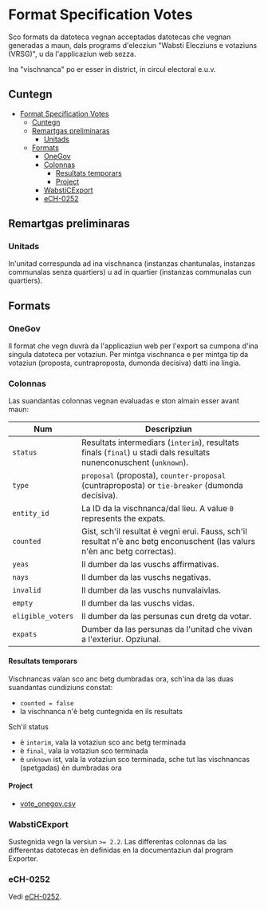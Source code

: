 # Format Specification Votes

Sco formats da datoteca vegnan acceptadas datotecas che vegnan generadas a maun, dals programs d'elecziun "Wabsti Elecziuns e votaziuns (VRSG)", u da l'applicaziun web sezza.

Ina "vischnanca" po er esser in district, in circul electoral e.u.v.

## Cuntegn

<!-- TOC updateonsave:false -->

- [Format Specification Votes](#format-specification-votes)
    - [Cuntegn](#cuntegn)
    - [Remartgas preliminaras](#remartgas-preliminaras)
        - [Unitads](#unitads)
    - [Formats](#formats)
        - [OneGov](#onegov)
        - [Colonnas](#colonnas)
            - [Resultats temporars](#resultats-temporars)
            - [Project](#project)
        - [WabstiCExport](#wabsticexport)
        - [eCH-0252](#ech-0252)

<!-- /TOC -->


## Remartgas preliminaras

### Unitads

In'unitad correspunda ad ina vischnanca (instanzas chantunalas, instanzas communalas senza quartiers) u ad in quartier (instanzas communalas cun quartiers).

## Formats


### OneGov

Il format che vegn duvrà da l'applicaziun web per l'export sa cumpona d'ina singula datoteca per votaziun. Per mintga vischnanca e per mintga tip da votaziun (proposta, cuntraproposta, dumonda decisiva) datti ina lingia.

### Colonnas

Las suandantas colonnas vegnan evaluadas e ston almain esser avant maun:

Num|Descripziun
---|---
`status`|Resultats intermediars (`interim`), resultats finals (`final`) u stadi dals resultats nunenconuschent (`unknown`).
`type`|`proposal` (proposta), `counter-proposal` (cuntraproposta) or `tie-breaker` (dumonda decisiva).
`entity_id`|La ID da la vischnanca/dal lieu. A value `0` represents the expats.
`counted`|Gist, sch'il resultat è vegnì eruì. Fauss, sch'il resultat n'è anc betg enconuschent (las valurs n'èn anc betg correctas).
`yeas`|Il dumber da las vuschs affirmativas.
`nays`|Il dumber da las vuschs negativas.
`invalid`|Il dumber da las vuschs nunvalaivlas.
`empty`|Il dumber da las vuschs vidas.
`eligible_voters`|Il dumber da las persunas cun dretg da votar.
`expats`|Dumber da las persunas da l'unitad che vivan a l'exteriur. Opziunal.


#### Resultats temporars

Vischnancas valan sco anc betg dumbradas ora, sch'ina da las duas suandantas cundiziuns constat:
- `counted = false`
- la vischnanca n'è betg cuntegnida en ils resultats

Sch'il status
- è `interim`, vala la votaziun sco anc betg terminada
- è `final`, vala la votaziun sco terminada
- è `unknown` ist, vala la votaziun sco terminada, sche tut las vischnancas (spetgadas) èn dumbradas ora

#### Project

- [vote_onegov.csv](https://github.com/OneGov/onegov-cloud/blob/master/src/onegov/election_day/static/docs/api/templates/vote_onegov.csv)


### WabstiCExport

Sustegnida vegn la versiun `>= 2.2`. Las differentas colonnas da las differentas datotecas èn definidas en la documentaziun dal program Exporter.

### eCH-0252

Vedi [eCH-0252](https://www.ech.ch/de/ech/ech-0252).
